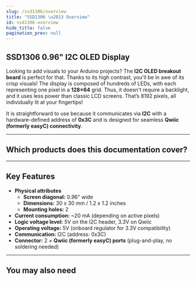 ```yaml
---
slug: /ssd1306/overview
title: "SSD1306 \u2013 Overview"
id: ssd1306-overview
hide_title: false
pagination_prev: null
---
```

## SSD1306 0.96" I2C OLED Display

Looking to add visuals to your Arduino projects? The **I2C OLED breakout board** is perfect for that. Thanks to its high contrast, you'll be in awe of its crisp visuals! The display is composed of hundreds of LEDs, with each representing one pixel in a **128×64** grid. Thus, it doesn't require a backlight, and it uses less power than classic LCD screens. That’s 8192 pixels, all individually lit at your fingertips!

It is straightforward to use because it communicates via **I2C** with a hardware-defined address of **0x3C** and is designed for seamless **Qwiic (formerly easyC) connectivity**.

<CenteredImage src="/img/ssd1306/333100.webp" alt="SSD1306 0.96' I2C OLED Display" caption="SSD1306 0.96' I2C OLED Display" width="500px"/>

---

## Which products does this documentation cover?

<QuickLink 
  title="Display OLED I2C 0.96' SSD1306 (Blue screen color)" 
  description="333100"
  url="https://soldered.com/product/display-oled-i2c-white-0-96-ssd1306/"
  image="/img/ssd1306/333100_1.webp" 
/>

<QuickLink 
  title="Display OLED I2C 0.96' SSD1306 (White screen color)" 
  description="333099"
  url="https://soldered.com/product/display-oled-i2c-white-0-96-ssd1306/"
  image="/img/ssd1306/333100_1.webp" 
/>

---

## Key Features

- **Physical attributes**  
  - **Screen diagonal:** 0.96" wide
  - **Dimensions:** 30 x 30 mm / 1.2 x 1.2 inches
  - **Mounting holes:** 2 
- **Current consumption:** ~20 mA (depending on active pixels)
- **Logic voltage level:** 5V on the I2C header, 3.3V on Qwiic
- **Operating voltage:** 5V (onboard regulator for 3.3V compatibility)  
- **Communication:** I2C (address: 0x3C)  
- **Connector:** 2 × **Qwiic (formerly easyC) ports** (plug-and-play, no soldering needed)  

---

## You may also need

<QuickLink 
  title="Qwiic cable" 
  description="Qwiic (formerly easyC) compatible cables with connectors on both ends, available in various lengths."
  url="https://soldered.com/product/easyc-cable/"
  image="/img/333311.webp" 
/>